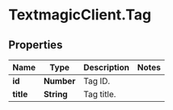 # TextmagicClient.Tag

## Properties
Name | Type | Description | Notes
------------ | ------------- | ------------- | -------------
**id** | **Number** | Tag ID. | 
**title** | **String** | Tag title. | 


